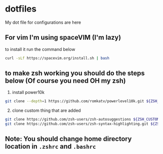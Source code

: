 # dotfiles
My dot file for configurations are here

## For vim I'm using spaceVIM (I'm lazy)
to install it run the command below
```bash
curl -sLf https://spacevim.org/install.sh | bash
```

## to make zsh working you should do the steps below (Of course you need OH my zsh)
1. install power10k
```bash
git clone --depth=1 https://github.com/romkatv/powerlevel10k.git ${ZSH_CUSTOM:-$HOME/.oh-my-zsh/custom}/themes/powerlevel10k
```
2. clone custom thing that are added
```bash
git clone https://github.com/zsh-users/zsh-autosuggestions ${ZSH_CUSTOM:-~/.oh-my-zsh/custom}/plugins/zsh-autosuggestions
git clone https://github.com/zsh-users/zsh-syntax-highlighting.git ${ZSH_CUSTOM:-~/.oh-my-zsh/custom}/plugins/zsh-syntax-highlighting
```

## Note: You should change home directory location in `.zshrc` and `.bashrc`
